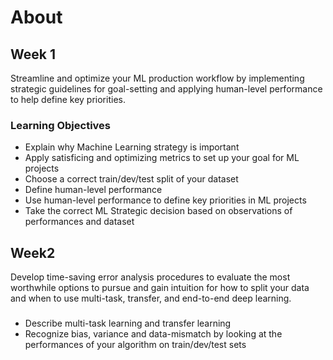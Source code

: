 # About 

## Week 1

Streamline and optimize your ML production workflow by implementing strategic guidelines for goal-setting and applying human-level performance to help define key priorities. 

### Learning Objectives

- Explain why Machine Learning strategy is important
- Apply satisficing and optimizing metrics to set up your goal for ML projects
- Choose a correct train/dev/test split of your dataset
- Define human-level performance
- Use human-level performance to define key priorities in ML projects
- Take the correct ML Strategic decision based on observations of performances and dataset

## Week2

Develop time-saving error analysis procedures to evaluate the most worthwhile options to pursue and gain intuition for how to split your data and when to use multi-task, transfer, and end-to-end deep learning. 

### 

- Describe multi-task learning and transfer learning
- Recognize bias, variance and data-mismatch by looking at the performances of your algorithm on train/dev/test sets